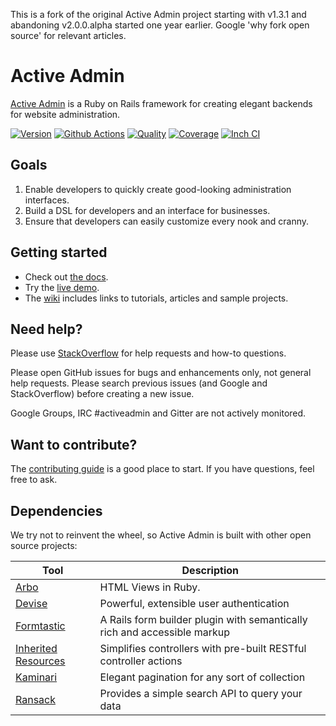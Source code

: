 This is a fork of the original Active Admin project starting with v1.3.1 and abandoning v2.0.0.alpha started one year earlier.
Google 'why fork open source' for relevant articles.

# Active Admin

[Active Admin](https://www.activeadmin.info) is a Ruby on Rails framework for creating elegant backends for website administration.

[![Version         ][rubygems_badge]][rubygems]
[![Github Actions  ][actions_badge]][actions]
[![Quality         ][codeclimate_badge]][codeclimate]
[![Coverage        ][codecov_badge]][codecov]
[![Inch CI         ][inch_badge]][inch]

## Goals

1. Enable developers to quickly create good-looking administration interfaces.
2. Build a DSL for developers and an interface for businesses.
3. Ensure that developers can easily customize every nook and cranny.

## Getting started

* Check out [the docs][docs].
* Try the [live demo][demo].
* The [wiki] includes links to tutorials, articles and sample projects.

## Need help?

Please use [StackOverflow][stackoverflow] for help requests and how-to questions.

Please open GitHub issues for bugs and enhancements only, not general help requests.
Please search previous issues (and Google and StackOverflow) before creating a new issue.

Google Groups, IRC #activeadmin and Gitter are not actively monitored.

## Want to contribute?

The [contributing guide][contributing]
is a good place to start. If you have questions, feel free to ask.

## Dependencies

We try not to reinvent the wheel, so Active Admin is built with other open source projects:

Tool                  | Description
--------------------- | -----------
[Arbo]                | HTML Views in Ruby.
[Devise]              | Powerful, extensible user authentication
[Formtastic]          | A Rails form builder plugin with semantically rich and accessible markup
[Inherited Resources] | Simplifies controllers with pre-built RESTful controller actions
[Kaminari]            | Elegant pagination for any sort of collection
[Ransack]             | Provides a simple search API to query your data

[Arbo]: https://github.com/varyonic/arbo
[Devise]: https://github.com/plataformatec/devise
[Formtastic]: https://github.com/justinfrench/formtastic
[Inherited Resources]: https://github.com/activeadmin/inherited_resources
[Kaminari]: https://github.com/kaminari/kaminari
[Ransack]: https://github.com/activerecord-hackery/ransack

[rubygems_badge]: http://img.shields.io/gem/v/activeadmin-rails.svg
[rubygems]: https://rubygems.org/gems/activeadmin-rails
[actions_badge]: https://github.com/varyonic/activeadmin/workflows/ci/badge.svg
[actions]: https://github.com/varyonic/activeadmin/actions
[codeclimate_badge]: https://api.codeclimate.com/v1/badges/1698787497cc7d4c7c88/maintainability
[codeclimate]: https://codeclimate.com/github/varyonic/activeadmin/maintainability
[codecov_badge]: https://codecov.io/gh/varyonic/activeadmin/branch/main/graph/badge.svg
[codecov]: https://codecov.io/gh/varyonic/activeadmin
[inch_badge]: http://inch-ci.org/github/varyonic/activeadmin.svg?branch=main
[inch]: http://inch-ci.org/github/varyonic/activeadmin

[docs]: http://activeadmin.org/0-installation.html
[demo]: http://demo.activeadmin.org/admin
[wiki]: https://github.com/varyonic/activeadmin/wiki
[stackoverflow]: http://stackoverflow.com/questions/tagged/activeadmin
[contributing]: https://github.com/varyonic/activeadmin/blob/main/CONTRIBUTING.md
